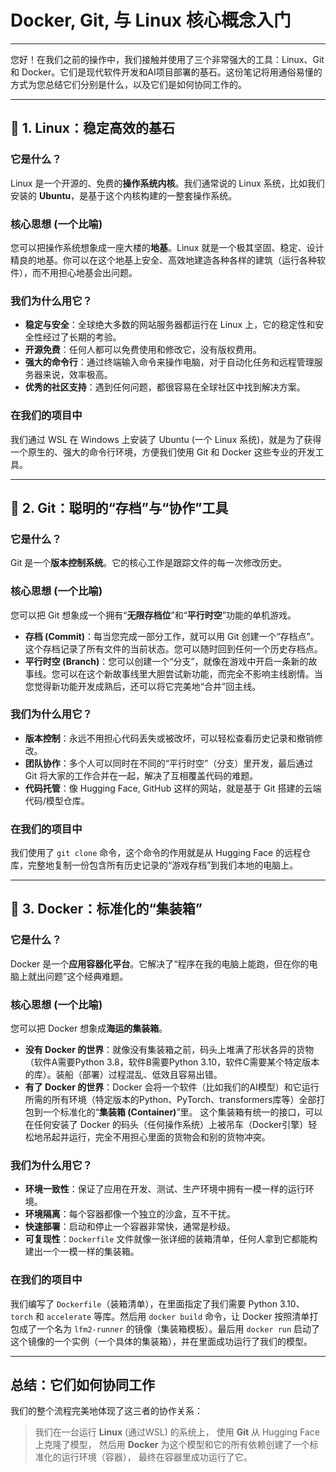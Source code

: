 # Docker, Git, 与 Linux 核心概念入门

---

您好！在我们之前的操作中，我们接触并使用了三个非常强大的工具：Linux、Git 和 Docker。它们是现代软件开发和AI项目部署的基石。这份笔记将用通俗易懂的方式为您总结它们分别是什么，以及它们是如何协同工作的。

---

## 🐧 1. Linux：稳定高效的基石

### 它是什么？
Linux 是一个开源的、免费的**操作系统内核**。我们通常说的 Linux 系统，比如我们安装的 **Ubuntu**，是基于这个内核构建的一整套操作系统。

### 核心思想 (一个比喻)
您可以把操作系统想象成一座大楼的**地基**。Linux 就是一个极其坚固、稳定、设计精良的地基。你可以在这个地基上安全、高效地建造各种各样的建筑（运行各种软件），而不用担心地基会出问题。

### 我们为什么用它？
* **稳定与安全**：全球绝大多数的网站服务器都运行在 Linux 上，它的稳定性和安全性经过了长期的考验。
* **开源免费**：任何人都可以免费使用和修改它，没有版权费用。
* **强大的命令行**：通过终端输入命令来操作电脑，对于自动化任务和远程管理服务器来说，效率极高。
* **优秀的社区支持**：遇到任何问题，都很容易在全球社区中找到解决方案。

### 在我们的项目中
我们通过 WSL 在 Windows 上安装了 Ubuntu (一个 Linux 系统)，就是为了获得一个原生的、强大的命令行环境，方便我们使用 Git 和 Docker 这些专业的开发工具。

---

## 🐙 2. Git：聪明的“存档”与“协作”工具

### 它是什么？
Git 是一个**版本控制系统**。它的核心工作是跟踪文件的每一次修改历史。

### 核心思想 (一个比喻)
您可以把 Git 想象成一个拥有“**无限存档位**”和“**平行时空**”功能的单机游戏。
* **存档 (Commit)**：每当您完成一部分工作，就可以用 Git 创建一个“存档点”。这个存档记录了所有文件的当前状态。您可以随时回到任何一个历史存档点。
* **平行时空 (Branch)**：您可以创建一个“分支”，就像在游戏中开启一条新的故事线。您可以在这个新故事线里大胆尝试新功能，而完全不影响主线剧情。当您觉得新功能开发成熟后，还可以将它完美地“合并”回主线。

### 我们为什么用它？
* **版本控制**：永远不用担心代码丢失或被改坏，可以轻松查看历史记录和撤销修改。
* **团队协作**：多个人可以同时在不同的“平行时空”（分支）里开发，最后通过 Git 将大家的工作合并在一起，解决了互相覆盖代码的难题。
* **代码托管**：像 Hugging Face, GitHub 这样的网站，就是基于 Git 搭建的云端代码/模型仓库。

### 在我们的项目中
我们使用了 `git clone` 命令，这个命令的作用就是从 Hugging Face 的远程仓库，完整地复制一份包含所有历史记录的“游戏存档”到我们本地的电脑上。

---

## 🐳 3. Docker：标准化的“集装箱”

### 它是什么？
Docker 是一个**应用容器化平台**。它解决了“程序在我的电脑上能跑，但在你的电脑上就出问题”这个经典难题。

### 核心思想 (一个比喻)
您可以把 Docker 想象成**海运的集装箱**。
* **没有 Docker 的世界**：就像没有集装箱之前，码头上堆满了形状各异的货物（软件A需要Python 3.8，软件B需要Python 3.10，软件C需要某个特定版本的库）。装船（部署）过程混乱、低效且容易出错。
* **有了 Docker 的世界**：Docker 会将一个软件（比如我们的AI模型）和它运行所需的所有环境（特定版本的Python、PyTorch、transformers库等）全部打包到一个标准化的“**集装箱 (Container)**”里。
这个集装箱有统一的接口，可以在任何安装了 Docker 的码头（任何操作系统）上被吊车（Docker引擎）轻松地吊起并运行，完全不用担心里面的货物会和别的货物冲突。

### 我们为什么用它？
* **环境一致性**：保证了应用在开发、测试、生产环境中拥有一模一样的运行环境。
* **环境隔离**：每个容器都像一个独立的沙盒，互不干扰。
* **快速部署**：启动和停止一个容器非常快，通常是秒级。
* **可复现性**：`Dockerfile` 文件就像一张详细的装箱清单，任何人拿到它都能构建出一个一模一样的集装箱。

### 在我们的项目中
我们编写了 `Dockerfile`（装箱清单），在里面指定了我们需要 Python 3.10、`torch` 和 `accelerate` 等库。然后用 `docker build` 命令，让 Docker 按照清单打包成了一个名为 `lfm2-runner` 的镜像（集装箱模板）。最后用 `docker run` 启动了这个镜像的一个实例（一个具体的集装箱），并在里面成功运行了我们的模型。

---

## 总结：它们如何协同工作

我们的整个流程完美地体现了这三者的协作关系：

> 我们在一台运行 **Linux** (通过WSL) 的系统上，
> 使用 **Git** 从 Hugging Face 上克隆了模型，
> 然后用 **Docker** 为这个模型和它的所有依赖创建了一个标准化的运行环境（容器），
> 最终在容器里成功运行了它。